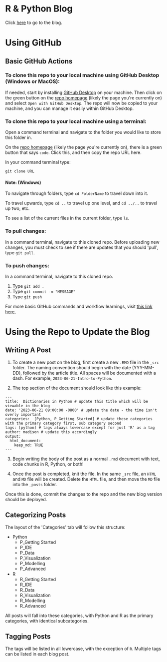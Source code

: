 # R & Python Blog

Click [here](https://csc-ubc-okanagan.github.io/R-Python-Blog/) to go to the blog.

# Using GitHub

## Basic GitHub Actions

### To clone this repo to your local machine using GitHub Desktop (Windows or MacOS):

If needed, start by installing [GitHub Desktop](https://desktop.github.com/) on your machine. Then click on the green button on the [repo homepage](https://github.com/csc-ubc-okanagan/R-Python-Blog) (likely the page you're currently on) and select `Open with GitHub Desktop`. The repo will now be copied to your machine, and you can manage it easily within GitHub Desktop.


### To clone this repo to your local machine using a terminal:

Open a command terminal and navigate to the folder you would like to store this folder in.

On the [repo homepage](https://github.com/csc-ubc-okanagan/R-Python-Blog) (likely the page you're currently on), there is a green button that says ```code```. Click this, and then copy the repo URL here.

In your command terminal type:

```git clone URL```


#### Note: (Windows) 

To navigate through folders, type ```cd FolderName``` to travel down into it. 

To travel upwards, type ```cd ..``` to travel up one level, and ```cd ../..``` to travel up two, etc. 

To see a list of the current files in the current folder, type ```ls```. 


### To pull changes:

In a command terminal, navigate to this cloned repo. Before uploading new changes, you must check to see if there are updates that you should 'pull', type ```git pull```.


### To push changes:

In a command terminal, navigate to this cloned repo. 

1. Type ```git add .```
2. Type ```git commit -m "MESSAGE"```
3. Type ```git push```

For more basic GitHub commands and workflow learnings, visit [this link here.](https://docs.github.com/en/get-started/using-git/about-git)

# Using the Repo to Update the Blog

## Writing A Post

1. To create a new post on the blog, first create a new `.RMD` file in the `_src` folder. The naming convention should begin with the date (YYY-MM-DD), followed by the article title. All spaces will be documented with a dash. For example, `2023-06-21-Intro-to-Python`.

2. The top section of the document should look like this example:
```
---
title:  Dictionaries in Python # update this title which will be viewable in the blog
date: '2023-06-21 09:00:00 -0800' # update the date - the time isn't overly important
categories:  [Python, P_Getting Started] # update these categories with the primary category first, sub category second
tags: [python] # tags always lowercase except for just 'R' as a tag
author: madison # update this accordingly
output: 
  html_document:
    keep_md: TRUE
---
   ```
3. Begin writing the body of the post as a normal `.rmd` document with text, code chunks in R, Python, or both!

4. Once the post is completed, knit the file. In the same `_src` file, an `HTML` and `MD` file will be created. Delete the `HTML` file, and then move the `MD` file into the `_posts` folder.

Once this is done, commit the changes to the repo and the new blog version should be deployed.

## Categorizing Posts

The layout of the 'Categories' tab will follow this structure:

- Python
    - P_Getting Started
    - P_IDE
    - P_Data
    - P_Visualization
    - P_Modelling
    - P_Advanced
- R
    - R_Getting Started
    - R_IDE
    - R_Data
    - R_Visualization
    - R_Modelling
    - R_Advanced

All posts will fall into these categories, with Python and R as the primary categories, with identical subcategories. 

## Tagging Posts

The tags will be listed in all lowercase, with the exception of `R`. Multiple tags can be listed in each blog post.
